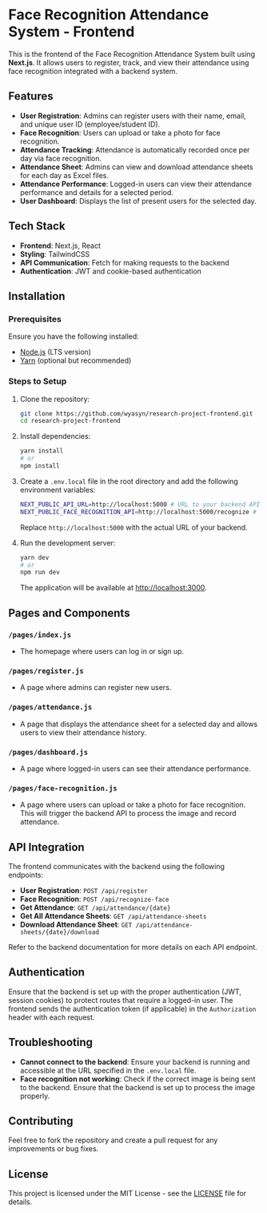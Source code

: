 # Face Recognition Attendance System - Frontend

This is the frontend of the Face Recognition Attendance System built using **Next.js**. It allows users to register, track, and view their attendance using face recognition integrated with a backend system.

## Features

- **User Registration**: Admins can register users with their name, email, and unique user ID (employee/student ID).
- **Face Recognition**: Users can upload or take a photo for face recognition.
- **Attendance Tracking**: Attendance is automatically recorded once per day via face recognition.
- **Attendance Sheet**: Admins can view and download attendance sheets for each day as Excel files.
- **Attendance Performance**: Logged-in users can view their attendance performance and details for a selected period.
- **User Dashboard**: Displays the list of present users for the selected day.

## Tech Stack

- **Frontend**: Next.js, React
- **Styling**: TailwindCSS
- **API Communication**: Fetch for making requests to the backend
- **Authentication**: JWT and cookie-based authentication

## Installation

### Prerequisites

Ensure you have the following installed:

- [Node.js](https://nodejs.org/) (LTS version)
- [Yarn](https://classic.yarnpkg.com/en/docs/install) (optional but recommended)

### Steps to Setup

1. Clone the repository:

   ```bash
   git clone https://github.com/wyasyn/research-project-frontend.git
   cd research-project-frontend
   ```

2. Install dependencies:

   ```bash
   yarn install
   # or
   npm install
   ```

3. Create a `.env.local` file in the root directory and add the following environment variables:

   ```bash
   NEXT_PUBLIC_API_URL=http://localhost:5000 # URL to your backend API
   NEXT_PUBLIC_FACE_RECOGNITION_API=http://localhost:5000/recognize # URL to your face recognition endpoint
   ```

   Replace `http://localhost:5000` with the actual URL of your backend.

4. Run the development server:

   ```bash
   yarn dev
   # or
   npm run dev
   ```

   The application will be available at [http://localhost:3000](http://localhost:3000).

## Pages and Components

### `/pages/index.js`

- The homepage where users can log in or sign up.

### `/pages/register.js`

- A page where admins can register new users.

### `/pages/attendance.js`

- A page that displays the attendance sheet for a selected day and allows users to view their attendance history.

### `/pages/dashboard.js`

- A page where logged-in users can see their attendance performance.

### `/pages/face-recognition.js`

- A page where users can upload or take a photo for face recognition. This will trigger the backend API to process the image and record attendance.

## API Integration

The frontend communicates with the backend using the following endpoints:

- **User Registration**: `POST /api/register`
- **Face Recognition**: `POST /api/recognize-face`
- **Get Attendance**: `GET /api/attendance/{date}`
- **Get All Attendance Sheets**: `GET /api/attendance-sheets`
- **Download Attendance Sheet**: `GET /api/attendance-sheets/{date}/download`

Refer to the backend documentation for more details on each API endpoint.

## Authentication

Ensure that the backend is set up with the proper authentication (JWT, session cookies) to protect routes that require a logged-in user. The frontend sends the authentication token (if applicable) in the `Authorization` header with each request.

## Troubleshooting

- **Cannot connect to the backend**: Ensure your backend is running and accessible at the URL specified in the `.env.local` file.
- **Face recognition not working**: Check if the correct image is being sent to the backend. Ensure that the backend is set up to process the image properly.

## Contributing

Feel free to fork the repository and create a pull request for any improvements or bug fixes.

## License

This project is licensed under the MIT License - see the [LICENSE](LICENSE) file for details.
